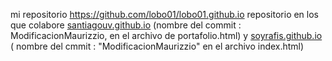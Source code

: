 mi repositorio https://github.com/lobo01/lobo01.github.io
repositorio en los que colabore [santiagouv.github.io](https://github.com/santiagouv/santiagouv.github.io) (nombre del commit : ModificacionMaurizzio, en el archivo de portafolio.html) y [soyrafis.github.io](https://github.com/SoyRafis/soyrafis.github.io) ( nombre del cmmit : "ModificacionMaurizzio" en el archivo index.html)
